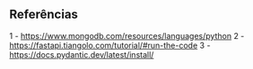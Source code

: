 ## Referências

1 - https://www.mongodb.com/resources/languages/python
2 - https://fastapi.tiangolo.com/tutorial/#run-the-code
3 - https://docs.pydantic.dev/latest/install/
